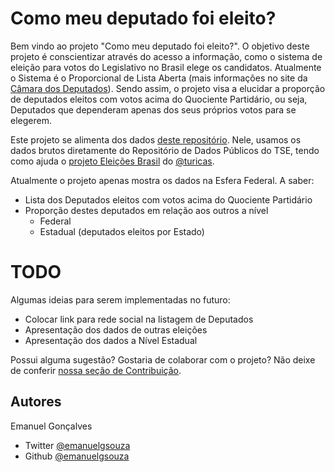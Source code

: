 # Como meu deputado foi eleito?

Bem vindo ao projeto "Como meu deputado foi eleito?". O objetivo deste projeto é conscientizar através do acesso a informação, como o sistema de eleição para votos do Legislativo no Brasil elege os candidatos. Atualmente o Sistema é o Proporcional de Lista Aberta (mais informações no site da [Câmara dos Deputados](https://www.camara.leg.br/noticias/544742-deputados-sao-eleitos-pelo-sistema-proporcional-veja-como-funciona/)). Sendo assim, o projeto visa a elucidar a proporção de deputados eleitos com votos acima do Quociente Partidário, ou seja, Deputados que dependeram apenas dos seus próprios votos para se elegerem.

Este projeto se alimenta dos dados [deste repositório](https://github.com/legislative-votes-br/parser). Nele, usamos os dados brutos diretamente do Repositório de Dados Públicos do TSE, tendo como ajuda o [projeto Eleições Brasil](https://github.com/turicas/eleicoes-brasil) do [@turicas](https://twitter.com/turicas).

Atualmente o projeto apenas mostra os dados na Esfera Federal. A saber:

* Lista dos Deputados eleitos com votos acima do Quociente Partidário
* Proporção destes deputados em relação aos outros a nível
  * Federal
  * Estadual (deputados eleitos por Estado)

# TODO

Algumas ideias para serem implementadas no futuro:

* Colocar link para rede social na listagem de Deputados
* Apresentação dos dados de outras eleições
* Apresentação dos dados a Nível Estadual

Possui alguma sugestão? Gostaria de colaborar com o projeto? Não deixe de conferir [nossa seção de Contribuição](./CONTRIBUTING.md).

## Autores

Emanuel Gonçalves
* Twitter [@emanuelgsouza](https://twitter.com/emanuelgsouza)
* Github [@emanuelgsouza](https://github.com/emanuelgsouza)
